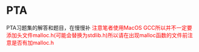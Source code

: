 # PTA
PTA习题集的解答和题目，在慢慢补
<font color=red>注意笔者使用MacOS GCC所以并不一定要添加头文件malloc.h(可能会替换为stdlib.h)所以请在出现malloc函数的文件前注意是否有加malloc.h</font>
